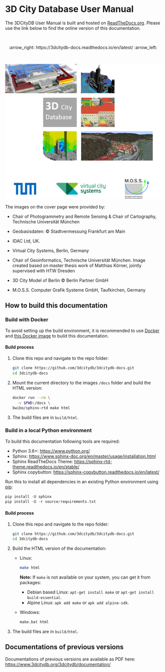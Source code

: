 
# 3D City Database User Manual

The 3DCityDB User Manual is built and hosted on [ReadTheDocs.org](https://readthedocs.org).
Please use the link below to find the online version of this documentation.

<br/>
<p align="center">:arrow_right: https://3dcitydb-docs.readthedocs.io/en/latest/ :arrow_left:</p>
<br/>

![cover_image](source/media/cover_image.png)

The images on the cover page were provided by:

- Chair of Photogrammetry and Remote Sensing & Chair of Cartography, Technische Universität München

- Geobasisdaten: © Stadtvermessung Frankfurt am Main

- IDAC Ltd, UK.

- Virtual City Systems, Berlin, Germany

- Chair of Geoinformatics, Technische Universität München. Image created based on master thesis work of Matthias Körner, jointly supervised with HTW Dresden

- 3D City Model of Berlin © Berlin Partner GmbH

- M.O.S.S. Computer Grafik Systeme GmbH, Taufkirchen, Germany

## How to build this documentation

### Build with Docker

To avoid setting up the build environment, it is recommended to use [Docker](https://docs.docker.com/get-docker/)
and [this Docker image](https://github.com/BWibo/sphinx-rtd-docker) to build this documentation.

#### Build process

1. Clone this repo and navigate to the repo folder:

   ```bash
   git clone https://github.com/3dcitydb/3dcitydb-docs.git
   cd 3dcitydb-docs
   ```

2. Mount the current directory to the images `/docs` folder and build the HTML version:

    ```bash
    docker run --rm \
      -v $PWD:/docs \
    bwibo/sphinx-rtd make html
    ```

3. The build files are in `build/html`.

### Build in a local Python environment

To build this documentation following tools are required:

- Python 3.6+: <https://www.python.org/>
- Sphinx: <https://www.sphinx-doc.org/en/master/usage/installation.html>
- Sphinx ReadTheDocs Theme: <https://sphinx-rtd-theme.readthedocs.io/en/stable/>
- Sphinx copybutton: <https://sphinx-copybutton.readthedocs.io/en/latest/>

Run this to install all dependencies in an existing Python environment using
[pip](https://packaging.python.org/tutorials/installing-packages/https://packaging.python.org/tutorials/installing-packages/):

```python
pip install -U sphinx
pip install -U -r source/requirements.txt
```

#### Build process

1. Clone this repo and navigate to the repo folder:

   ```bash
   git clone https://github.com/3dcitydb/3dcitydb-docs.git
   cd 3dcitydb-docs
   ```

2. Build the HTML version of the documentation:

   - Linux:

      ```bash
      make html
      ```

      **Note:** If `make` is not available on your system, you can get it from
      packages:

        - Debian based Linux: `apt-get install make` or `apt-get install build-essential`.
        - Alpine Linux: `apk add make` or `apk add alpine-sdk`.

   - Windows:

      ```cmd
      make.bat html
      ```

3. The build files are in `build/html`.

## Documentations of previous versions

Documentations of previous versions are available as PDF here:
<https://www.3dcitydb.org/3dcitydb/documentation/>

